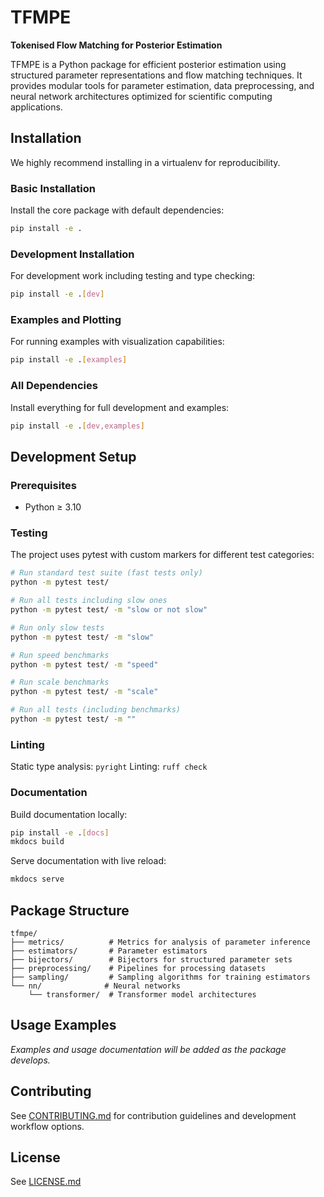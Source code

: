 # TFMPE

**Tokenised Flow Matching for Posterior Estimation**

TFMPE is a Python package for efficient posterior estimation using structured parameter representations and flow matching techniques. It provides modular tools for parameter estimation, data preprocessing, and neural network architectures optimized for scientific computing applications.

## Installation

We highly recommend installing in a virtualenv for reproducibility.

### Basic Installation

Install the core package with default dependencies:

```bash
pip install -e .
```

### Development Installation

For development work including testing and type checking:

```bash
pip install -e .[dev]
```

### Examples and Plotting

For running examples with visualization capabilities:

```bash
pip install -e .[examples]
```

### All Dependencies

Install everything for full development and examples:

```bash
pip install -e .[dev,examples]
```

## Development Setup

### Prerequisites

- Python ≥ 3.10

### Testing

The project uses pytest with custom markers for different test categories:

```bash
# Run standard test suite (fast tests only)
python -m pytest test/

# Run all tests including slow ones
python -m pytest test/ -m "slow or not slow"

# Run only slow tests
python -m pytest test/ -m "slow"

# Run speed benchmarks
python -m pytest test/ -m "speed"

# Run scale benchmarks
python -m pytest test/ -m "scale"

# Run all tests (including benchmarks)
python -m pytest test/ -m ""
```

### Linting

Static type analysis: `pyright`
Linting: `ruff check`

### Documentation

Build documentation locally:

```bash
pip install -e .[docs]
mkdocs build
```

Serve documentation with live reload:

```bash
mkdocs serve
```

## Package Structure

```
tfmpe/
├── metrics/          # Metrics for analysis of parameter inference
├── estimators/       # Parameter estimators
├── bijectors/        # Bijectors for structured parameter sets
├── preprocessing/    # Pipelines for processing datasets
├── sampling/         # Sampling algorithms for training estimators
└── nn/              # Neural networks
    └── transformer/  # Transformer model architectures
```

## Usage Examples

*Examples and usage documentation will be added as the package develops.*

## Contributing

See [CONTRIBUTING.md](CONTRIBUTING.md) for contribution guidelines and
development workflow options.

## License

See [LICENSE.md](LICENSE.md)
